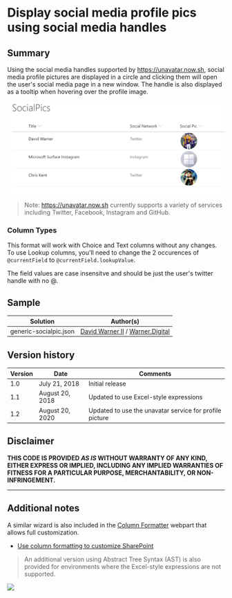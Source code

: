 # Display social media profile pics using social media handles

## Summary

Using the social media handles supported by https://unavatar.now.sh, social media profile pictures are displayed in a circle and clicking them will open the user's social media page in a new window. The handle is also displayed as a tooltip when hovering over the profile image.

![screenshot of the sample](./screenshot.png)
> Note: https://unavatar.now.sh currently supports a variety of services including Twitter, Facebook, Instagram and GitHub.

### Column Types
This format will work with Choice and Text columns without any changes. To use Lookup columns, you'll need to change the 2 occurences of `@currentField` to `@currentField.lookupValue`.

The field values are case insensitve and should be just the user's twitter handle with no @.



## Sample

Solution|Author(s)
--------|---------
generic-socialpic.json | [David Warner II](https://twitter.com/davidwarnerii) / [Warner.Digital](http://warner.digital)

## Version history

Version|Date|Comments
-------|----|--------
1.0|July 21, 2018|Initial release
1.1|August 20, 2018|Updated to use Excel-style expressions
1.2|August 20, 2020|Updated to use the unavatar service for profile picture

## Disclaimer
**THIS CODE IS PROVIDED *AS IS* WITHOUT WARRANTY OF ANY KIND, EITHER EXPRESS OR IMPLIED, INCLUDING ANY IMPLIED WARRANTIES OF FITNESS FOR A PARTICULAR PURPOSE, MERCHANTABILITY, OR NON-INFRINGEMENT.**

---

## Additional notes

A similar wizard is also included in the [Column Formatter](https://github.com/SharePoint/sp-dev-solutions/blob/master/solutions/ColumnFormatter/README.md) webpart that allows full customization.

- [Use column formatting to customize SharePoint](https://docs.microsoft.com/en-us/sharepoint/dev/declarative-customization/column-formatting)

> An additional version using Abstract Tree Syntax (AST) is also provided for environments where the Excel-style expressions are not supported.

<img src="https://telemetry.sharepointpnp.com/sp-dev-list-formatting/column-samples/generic-socialmedia" />
